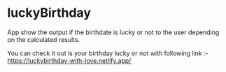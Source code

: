 # luckyBirthday 
App show the output if the birthdate is lucky or not 
to the user depending on the calculated results.

You can check it out is your birthday lucky or not with following link :-
https://luckybirthday-with-love.netlify.app/

